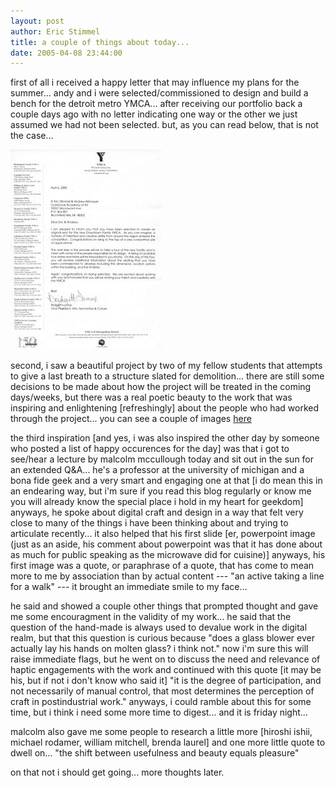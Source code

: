```yaml
---
layout: post
author: Eric Stimmel
title: a couple of things about today...
date: 2005-04-08 23:44:00 
--- 
```



first of all i received a happy letter that may influence my plans for the summer... andy and i were selected/commissioned to design and build a bench for the detroit metro YMCA... after receiving our portfolio back a couple days ago with no letter indicating one way or the other we just assumed we had not been selected. but, as you can read below, that is not the case...

![ymca-letter](.\images\posts\20050408-a-couple-of-things-about-today\ymca-letter.jpg)

second, i saw a beautiful project by two of my fellow students that attempts to give a last breath to a structure slated for demolition... there are still some decisions to be made about how the project will be treated in the coming days/weeks, but there was a real poetic beauty to the work that was inspiring and enlightening [refreshingly] about the people who had worked through the project... you can see a couple of images [here][]

the third inspiration [and yes, i was also inspired the other day by someone who posted a list of happy occurences for the day] was that i got to see/hear a lecture by malcolm mccullough today and sit out in the sun for an extended Q&A... he's a professor at the university of michigan and a bona fide geek and a very smart and engaging one at that [i do mean this in an endearing way, but i'm sure if you read this blog regularly or know me you will already know the special place i hold in my heart for geekdom] anyways, he spoke about digital craft and design in a way that felt very close to many of the things i have been thinking about and trying to articulate recently... it also helped that his first slide [er, powerpoint image (just as an aside, his comment about powerpoint was that it has done about as much for public speaking as the microwave did for cuisine)] anyways, his first image was a quote, or paraphrase of a quote, that has come to mean more to me by association than by actual content --- "an active taking a line for a walk" --- it brought an immediate smile to my face...

he said and showed a couple other things that prompted thought and gave me some encouragment in the validity of my work... he said that the question of the hand-made is always used to devalue work in the digital realm, but that this question is curious because "does a glass blower ever actually lay his hands on molten glass? i think not." now i'm sure this will raise immediate flags, but he went on to discuss the need and relevance of haptic engagements with the work and continued with this quote [it may be his, but if not i don't know who said it] "it is the degree of participation, and not necessarily of manual control, that most determines the perception of craft in postindustrial work." anyways, i could ramble about this for some time, but i think i need some more time to digest... and it is friday night...

malcolm also gave me some people to research a little more [hiroshi ishii, michael rodamer, william mitchell, brenda laurel] and one more little quote to dwell on... "the shift between usefulness and beauty equals pleasure"

on that not i should get going... more thoughts later.

  [here]: http://architecture.typepad.com/matt/2005/03/terri.html

